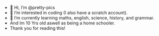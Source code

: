 - 👋 Hi, I’m @pretty-pics
- 👀 I’m interested in coding (I also have a scratch account).
- 🌱 I’m currently learning maths, english, science, history, and grammar.
- And Im 10 Yrs old aswell as being a home schooler.
- Thank you for reading this!  
  


